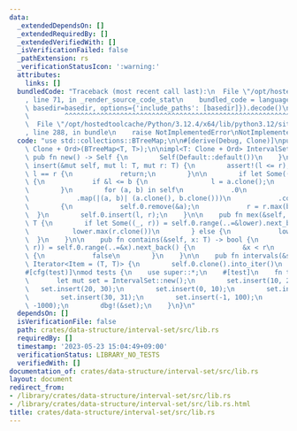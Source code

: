 ```yaml
---
data:
  _extendedDependsOn: []
  _extendedRequiredBy: []
  _extendedVerifiedWith: []
  _isVerificationFailed: false
  _pathExtension: rs
  _verificationStatusIcon: ':warning:'
  attributes:
    links: []
  bundledCode: "Traceback (most recent call last):\n  File \"/opt/hostedtoolcache/Python/3.12.4/x64/lib/python3.12/site-packages/onlinejudge_verify/documentation/build.py\"\
    , line 71, in _render_source_code_stat\n    bundled_code = language.bundle(stat.path,\
    \ basedir=basedir, options={'include_paths': [basedir]}).decode()\n          \
    \         ^^^^^^^^^^^^^^^^^^^^^^^^^^^^^^^^^^^^^^^^^^^^^^^^^^^^^^^^^^^^^^^^^^^^^^^^^^^^^^^^^\n\
    \  File \"/opt/hostedtoolcache/Python/3.12.4/x64/lib/python3.12/site-packages/onlinejudge_verify/languages/rust.py\"\
    , line 288, in bundle\n    raise NotImplementedError\nNotImplementedError\n"
  code: "use std::collections::BTreeMap;\n\n#[derive(Debug, Clone)]\npub struct IntervalSet<T:\
    \ Clone + Ord>(BTreeMap<T, T>);\n\nimpl<T: Clone + Ord> IntervalSet<T> {\n   \
    \ pub fn new() -> Self {\n        Self(Default::default())\n    }\n\n    pub fn\
    \ insert(&mut self, mut l: T, mut r: T) {\n        assert!(l <= r);\n        if\
    \ l == r {\n            return;\n        }\n\n        if let Some((a, b)) = self.0.range(..=&l).next_back()\
    \ {\n            if &l <= b {\n                l = a.clone();\n            }\n\
    \        }\n        for (a, b) in self\n            .0\n            .range(&l..=&r)\n\
    \            .map(|(a, b)| (a.clone(), b.clone()))\n            .collect::<Vec<_>>()\n\
    \        {\n            self.0.remove(&a);\n            r = r.max(b);\n      \
    \  }\n        self.0.insert(l, r);\n    }\n\n    pub fn mex(&self, lower: T) ->\
    \ T {\n        if let Some((_, r)) = self.0.range(..=&lower).next_back() {\n \
    \           lower.max(r.clone())\n        } else {\n            lower\n      \
    \  }\n    }\n\n    pub fn contains(&self, x: T) -> bool {\n        if let Some((_,\
    \ r)) = self.0.range(..=&x).next_back() {\n            &x < r\n        } else\
    \ {\n            false\n        }\n    }\n\n    pub fn intervals(&self) -> impl\
    \ Iterator<Item = (T, T)> {\n        self.0.clone().into_iter()\n    }\n}\n\n\
    #[cfg(test)]\nmod tests {\n    use super::*;\n    #[test]\n    fn test() {\n \
    \       let mut set = IntervalSet::new();\n        set.insert(10, 20);\n     \
    \   set.insert(20, 30);\n        set.insert(0, 10);\n        set.insert(31, 40);\n\
    \        set.insert(30, 31);\n        set.insert(-1, 100);\n        set.insert(-1000,\
    \ -1000);\n        dbg!(&set);\n    }\n}\n"
  dependsOn: []
  isVerificationFile: false
  path: crates/data-structure/interval-set/src/lib.rs
  requiredBy: []
  timestamp: '2023-05-23 15:04:49+09:00'
  verificationStatus: LIBRARY_NO_TESTS
  verifiedWith: []
documentation_of: crates/data-structure/interval-set/src/lib.rs
layout: document
redirect_from:
- /library/crates/data-structure/interval-set/src/lib.rs
- /library/crates/data-structure/interval-set/src/lib.rs.html
title: crates/data-structure/interval-set/src/lib.rs
---
```

